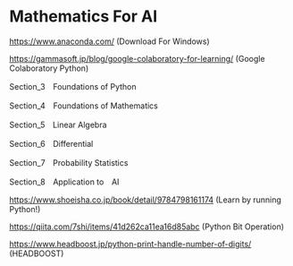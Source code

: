 # Mathematics For AI
https://www.anaconda.com/
(Download For Windows)

https://gammasoft.jp/blog/google-colaboratory-for-learning/
(Google Colaboratory Python)

Section_3　Foundations of Python

Section_4　Foundations of Mathematics

Section_5　Linear Algebra

Section_6　Differential

Section_7　Probability Statistics

Section_8　Application to　AI

https://www.shoeisha.co.jp/book/detail/9784798161174
(Learn by running Python!)

https://qiita.com/7shi/items/41d262ca11ea16d85abc
(Python Bit Operation)

https://www.headboost.jp/python-print-handle-number-of-digits/
(HEADBOOST)
